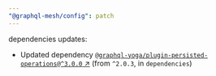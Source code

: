 ```yaml
---
"@graphql-mesh/config": patch
---
```

dependencies updates:
  - Updated dependency [`@graphql-yoga/plugin-persisted-operations@^3.0.0` ↗︎](https://www.npmjs.com/package/@graphql-yoga/plugin-persisted-operations/v/3.0.0) (from `^2.0.3`, in `dependencies`)
